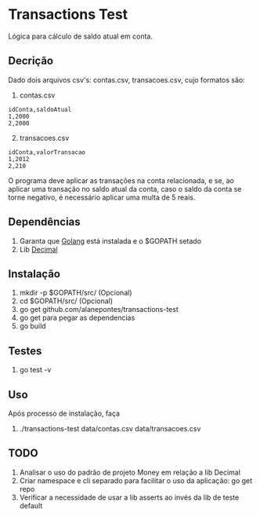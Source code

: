 # Transactions Test

Lógica para cálculo de saldo atual em conta. 

## Decrição
Dado dois arquivos csv's: contas.csv, transacoes.csv, cujo formatos são:

1. contas.csv
```
idConta,saldoAtual
1,2000
2,2000

```

2. transacoes.csv
```
idConta,valorTransacao
1,2012
2,210
```

O programa deve aplicar as transações na conta relacionada, e se, ao aplicar uma transação no saldo atual da conta, caso o saldo da conta se torne negativo, é necessário aplicar uma multa de 5 reais.

## Dependências

1. Garanta que [Golang](https://golang.org/dl/) está instalada e o $GOPATH setado
2. Lib [Decimal](https://github.com/shopspring/decimal/)

## Instalação

1. mkdir -p $GOPATH/src/ (Opcional)
2. cd $GOPATH/src/ (Opcional)
3. go get github.com/alanepontes/transactions-test
4. go get para pegar as dependencias
5. go build

## Testes

1. go test -v

## Uso

Após processo de instalação, faça
1. ./transactions-test data/contas.csv data/transacoes.csv

## TODO
1. Analisar o uso do padrão de projeto Money em relação a lib Decimal
2. Criar namespace e cli separado para facilitar o uso da aplicação: go get repo
3. Verificar a necessidade de usar a lib asserts ao invés da lib de teste default

